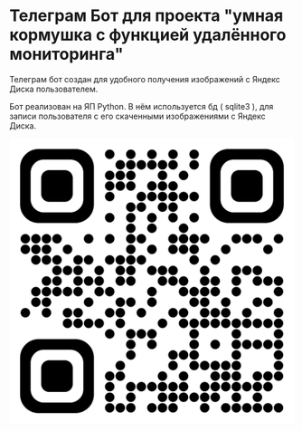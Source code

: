 # Телеграм Бот для проекта "умная кормушка с функцией удалённого мониторинга"

Телеграм бот создан для удобного получения изображений с Яндекс Диска пользователем.

Бот реализован на ЯП Python. В нём используется бд ( sqlite3 ), для записи пользователя с его скаченными изображениями с Яндекс Диска.

!["Qr code на бота"](./assets/images/qr_code.png)